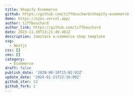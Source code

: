```yaml
---
title: Shopify Ecommerce
github: https://github.com/tiffbouchard/shopify-ecommerce
demo: https://ojos.vercel.app/
author: tiffbouchard
author_link: https://github.com/tiffbouchard
date: 2023-11-30T13:21:49.461Z
description: Jamstack e-commerce shop template
ssg:
  - Nextjs
css: []
cms: []
category:
  - Ecommerce
draft: false
publish_date: '2020-08-18T15:02:02Z'
update_date: '2024-01-21T22:16:08Z'
github_star: 13
github_fork: 2
---
```

